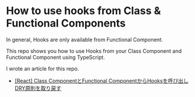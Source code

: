 # How to use hooks from Class & Functional Components

In general, Hooks are only available from Functional Component.

This repo shows you how to use Hooks from your Class Component and Functional Component using TypeScript.

I wrote an article for this repo.

- [[React] Class ComponentとFunctional ComponentからHooksを呼び出しDRY原則を取り戻す](https://zenn.dev/articles/8e1bc896a2f6f8)

